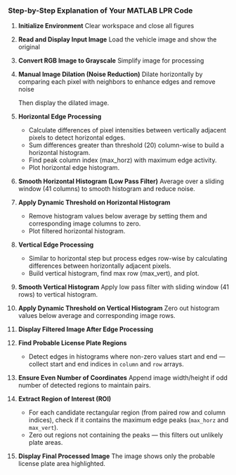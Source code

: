 
### **Step-by-Step Explanation of Your MATLAB LPR Code**

1. **Initialize Environment**
   Clear workspace and close all figures


2. **Read and Display Input Image**
   Load the vehicle image and show the original

3. **Convert RGB Image to Grayscale**
   Simplify image for processing

4. **Manual Image Dilation (Noise Reduction)**
   Dilate horizontally by comparing each pixel with neighbors to enhance edges and remove noise

   Then display the dilated image.

5. **Horizontal Edge Processing**

   * Calculate differences of pixel intensities between vertically adjacent pixels to detect horizontal edges.
   * Sum differences greater than threshold (20) column-wise to build a horizontal histogram.
   * Find peak column index (max\_horz) with maximum edge activity.
   * Plot horizontal edge histogram.

6. **Smooth Horizontal Histogram (Low Pass Filter)**
   Average over a sliding window (41 columns) to smooth histogram and reduce noise.

7. **Apply Dynamic Threshold on Horizontal Histogram**

   * Remove histogram values below average by setting them and corresponding image columns to zero.
   * Plot filtered horizontal histogram.

8. **Vertical Edge Processing**

   * Similar to horizontal step but process edges row-wise by calculating differences between horizontally adjacent pixels.
   * Build vertical histogram, find max row (max\_vert), and plot.

9. **Smooth Vertical Histogram**
   Apply low pass filter with sliding window (41 rows) to vertical histogram.

10. **Apply Dynamic Threshold on Vertical Histogram**
    Zero out histogram values below average and corresponding image rows.

11. **Display Filtered Image After Edge Processing**

12. **Find Probable License Plate Regions**

    * Detect edges in histograms where non-zero values start and end — collect start and end indices in `column` and `row` arrays.

13. **Ensure Even Number of Coordinates**
    Append image width/height if odd number of detected regions to maintain pairs.

14. **Extract Region of Interest (ROI)**

    * For each candidate rectangular region (from paired row and column indices), check if it contains the maximum edge peaks (`max_horz` and `max_vert`).
    * Zero out regions not containing the peaks — this filters out unlikely plate areas.

15. **Display Final Processed Image**
    The image shows only the probable license plate area highlighted.

